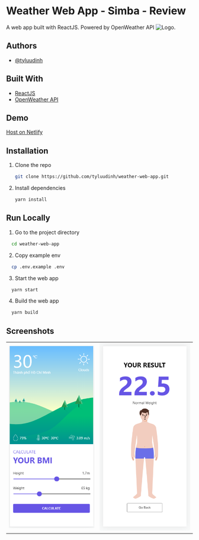# Weather Web App - Simba - Review

A web app built with ReactJS. Powered by OpenWeather API ![Logo](https://openweathermap.org/themes/openweathermap/assets/img/logo_white_cropped.png).

## Authors

- [@tyluudinh](https://github.com/tyluudinh)

## Built With

- [ReactJS](https://reactjs.org/)
- [OpenWeather API](https://openweathermap.org/api)


## Demo

[Host on Netlify](https://weather-web-app-simba.netlify.app/)

## Installation

1. Clone the repo
   ```sh
   git clone https://github.com/tyluudinh/weather-web-app.git
   ```
2. Install dependencies
   ```sh
   yarn install


## Run Locally

1. Go to the project directory

```bash
  cd weather-web-app
```

2. Copy example env

```bash
  cp .env.example .env
```

3. Start the web app

```bash
  yarn start
```

4. Build the web app

```bash
  yarn build
```
## Screenshots

|  |  |
| :------------------------- | :------------------------- |
| ![App Screenshot](https://github.com/tyluudinh/weather-web-app/blob/master/screenshots/1.PNG) | ![App Screenshot](https://github.com/tyluudinh/weather-web-app/blob/master/screenshots/2.PNG) |
